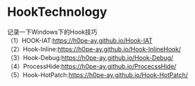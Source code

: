 # HookTechnology
记录一下Windows下的Hook技巧  
（1）HOOK-IAT:https://h0pe-ay.github.io/Hook-IAT  
（2）Hook-Inline:https://h0pe-ay.github.io/Hook-InlineHook/    
（3）Hook-Debug:https://h0pe-ay.github.io/Hook-Debug/  
（4）ProcessHide:https://h0pe-ay.github.io/ProcecssHide/  
（5）Hook-HotPatch:https://h0pe-ay.github.io/Hook-HotPatch/

